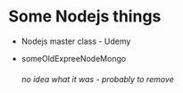 # Some Nodejs things

* Nodejs master class - Udemy
   

* someOldExpreeNodeMongo
   ###### no idea what it was - probably to remove